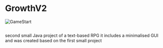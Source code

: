 # GrowthV2

![GameStart](https://github.com/Shad6owh4rd/GrowthV2/blob/main/Dokumentation/Bilder/Startbildschirm_ohneSpielstand.jpg)

##
second small Java project of a text-based RPG
it includes a minimalised GUI
and was created based on the first small project
